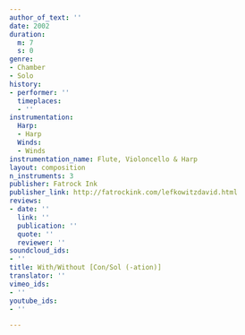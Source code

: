 ```yaml
---
author_of_text: ''
date: 2002
duration:
  m: 7
  s: 0
genre:
- Chamber
- Solo
history:
- performer: ''
  timeplaces:
  - ''
instrumentation:
  Harp:
  - Harp
  Winds:
  - Winds
instrumentation_name: Flute, Violoncello & Harp
layout: composition
n_instruments: 3
publisher: Fatrock Ink
publisher_link: http://fatrockink.com/lefkowitzdavid.html
reviews:
- date: ''
  link: ''
  publication: ''
  quote: ''
  reviewer: ''
soundcloud_ids:
- ''
title: With/Without [Con/Sol (-ation)]
translator: ''
vimeo_ids:
- ''
youtube_ids:
- ''

---
```

